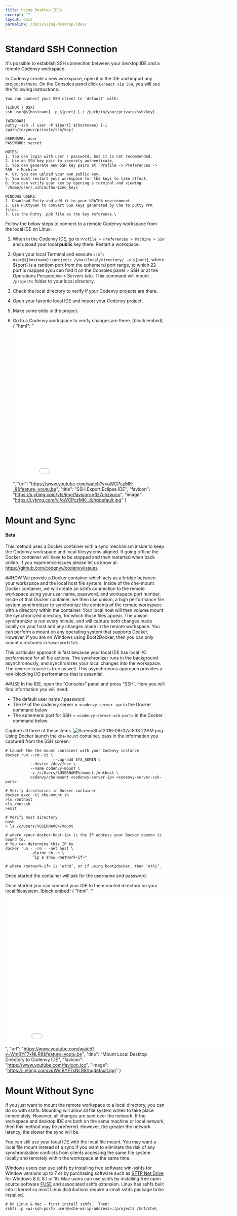 ```yaml
---
title: Using Desktop IDEs
excerpt: ""
layout: docs
permalink: /docs/using-desktop-ides/
---
```

# Standard SSH Connection  
It's possible to establish SSH connection between your desktop IDE and a remote Codenvy workspace.

In Codenvy create a new workspace, open it in the IDE and import any project in there. On the Consoles panel click `Connect via SSH`, you will see the following instructions:
```shell  
You can connect your SSH client to 'default' with:

[LINUX | OSX]
ssh user@${hostname} -p ${port} [-i /path/to/your/private/ssh/key]

[WINDOWS]
putty -ssh -l user -P ${port} ${hostname} [-i /path/to/your/private/ssh/key]

USERNAME: user
PASSWORD: secret

NOTES:
1. You can login with user / password, but it is not recommended.
2. Use an SSH key pair to securely authenticate.
3. You can generate new SSH key pairs at `Profile -> Preferences -> SSH -> Machine`
4. Or, you can upload your own public key.
5. You must restart your workspace for the keys to take affect.
6. You can verify your key by opening a terminal and viewing `/home/user/.ssh/authorized_keys`

WINDOWS USERS:
1. Download Putty and add it to your %PATH% environment.
2. Use PuttyGen to convert SSH keys generated by Che to putty PPK files.
3. Use the Putty .ppk file as the key reference.\
```
Follow the below steps to connect to a remote Codenvy workspace from the local IDE on Linux:

1. When in the Codenvy IDE, go to `Profile > Preferences > Machine > SSH` and upload your local **public** key there. Restart a workspace.

2. Open your local Terminal and execute `sshfs user@${hostname}:/projects /your/local/directory/ -p ${port}`, where ${port} is a random port from the ephemeral port range, to which 22 port is mapped (you can find it on the Consoles panel > SSH or at the Operations Perspective > Servers tab). This command will mount `/projects` folder to your local directory.

3. Check the local directory to verify if your Codenvy projects are there.

4. Open your favorite local IDE and import your Codenvy project.

5. Make some edits in the project.

6. Go to a Codenvy workspace to verify changes are there.
[block:embed]
{
  "html": "<iframe class="embedly-embed" src="//cdn.embedly.com/widgets/media.html?src=https%3A%2F%2Fwww.youtube.com%2Fembed%2FoWCPczMK-_8%3Ffeature%3Doembed&url=http%3A%2F%2Fwww.youtube.com%2Fwatch%3Fv%3DoWCPczMK-_8&image=https%3A%2F%2Fi.ytimg.com%2Fvi%2FoWCPczMK-_8%2Fhqdefault.jpg&key=02466f963b9b4bb8845a05b53d3235d7&type=text%2Fhtml&schema=youtube" width="854" height="480" scrolling="no" frameborder="0" allowfullscreen></iframe>",
  "url": "https://www.youtube.com/watch?v=oWCPczMK-_8&feature=youtu.be",
  "title": "SSH Export Eclipse IDE",
  "favicon": "https://s.ytimg.com/yts/img/favicon-vflz7uhzw.ico",
  "image": "https://i.ytimg.com/vi/oWCPczMK-_8/hqdefault.jpg"
}

# Mount and Sync  

#### Beta
This method uses a Docker container with a sync mechanism inside to keep the Codenvy workspace and local filesystems aligned. If going offline the Docker container will have to be stopped and then restarted when back online. If you experience issues please let us know at: https://github.com/codenvy/codenvy/issues.  

##HOW
We provide a Docker container which acts as a bridge between your workspace and the local host file system. Inside of the che-mount Docker container, we will create an sshfs connection to the remote workspace using your user name, password, and workspace port number. Inside of that Docker container, we then use unison, a high performance file system synchronizer to synchronize the contents of the remote workspace with a directory within the container. Your local host will then volume mount the synchronized directory, for which those files appear. The unison synchronizer is run every minute, and will capture both changes made locally on your host and any changes made in the remote workspace. You can perform a mount on any operating system that supports Docker. However, if you are on Windows using Boot2Docker, then you can only mount directories in `%userprofile%`.

This particular approach is fast because your local IDE has local I/O performance for all file actions. The synchronizer runs in the background asynchronously, and synchronizes your local changes into the workspace. The reverse course is true as well. This asynchronous approach provides a non-blocking I/O performance that is essential.

##USE
In the IDE, open the “Consoles” panel and press “SSH”. Here you will find information you will need:
- The default user name / password
- The IP of the codenvy server = `<codenvy-server-ip>` in the Docker command below
- The ephemeral port for SSH = `<codenvy-server-ssh-port>` in the Docker command below

Capture all three of these items.
![ScreenShot2016-08-02at8.18.23AM.png](../../docs/imgs/ScreenShot2016-08-02at8.18.23AM.png)
Using Docker launch the `che-mount` container, pass in the information you captured from the SSH screen:
```shell  
# Launch the Che mount container with your Codenvy instance
docker run --rm -it \
					 --cap-add SYS_ADMIN \
           --device /dev/fuse \
           --name codenvy-mount \
           -v /c/Users/%USERNAME%/mount:/mnthost \
           codenvy/che-mount <codenvy-server-ip> <codenvy-server-ssh-port>

# Verify directories in Docker container
docker exec -ti che-mount sh
>ls /mnthost
>ls /mntssh
>exit

# Verify host directory
bash
> ls /c/Users/%USERNAME%/mount

# where <your-docker-host-ip> is the IP address your Docker daemon is bound to.
# You can determine this IP by
docker run - -rm - -net host \
            alpine sh -c \
            “ip a show <network-if>"

# where <network-if> is ‘eth0’, or if using boot2docker, then ‘eth1’.
```
Once started the container will ask for the username and password.

Once started you can connect your IDE to the mounted directory on your local filesystem.
[block:embed]
{
  "html": "<iframe class="embedly-embed" src="//cdn.embedly.com/widgets/media.html?src=https%3A%2F%2Fwww.youtube.com%2Fembed%2FWmBYF7xNLR8%3Ffeature%3Doembed&url=http%3A%2F%2Fwww.youtube.com%2Fwatch%3Fv%3DWmBYF7xNLR8&image=https%3A%2F%2Fi.ytimg.com%2Fvi%2FWmBYF7xNLR8%2Fhqdefault.jpg&key=02466f963b9b4bb8845a05b53d3235d7&type=text%2Fhtml&schema=youtube" width="854" height="480" scrolling="no" frameborder="0" allowfullscreen></iframe>",
  "url": "https://www.youtube.com/watch?v=WmBYF7xNLR8&feature=youtu.be",
  "title": "Mount Local Desktop Directory to Codenvy IDE",
  "favicon": "https://www.youtube.com/favicon.ico",
  "image": "https://i.ytimg.com/vi/WmBYF7xNLR8/hqdefault.jpg"
}

# Mount Without Sync  
If you just want to mount the remote workspace to a local directory, you can do so with sshfs. Mounting will allow all file system writes to take place immediately. However, all changes are sent over the network. If the workspace and desktop IDE are both on the same machine or local network, then this method may be preferred. However, the greater the network latency, the slower the sync will be.

You can still use your local IDE with the local file mount. You may want a local file mount instead of a sync if you want to eliminate the risk of any synchronization conflicts from clients accessing the same file system locally and remotely within the workspace at the same time.

Windows users can use sshfs by installing free software [win-sshfs](https://code.google.com/archive/p/win-sshfs/) for Window versions up to 7 or by purchasing software such as [SFTP Net Drive](https://www.eldos.com/) for Windows 8.0, 8.1 or 10. Mac users can use sshfs by installing free open source software [FUSE](https://osxfuse.github.io/) and associated sshfs extension. Linux has sshfs built into it kernel so most Linux distributions require a small sshfs package to be installed.
```shell  
# On Linux & Mac - first install sshfs.  Then:
sshfs -p <ws-ssh-port> user@<che-ws-ip-address>:/projects /mnt/che\
```
